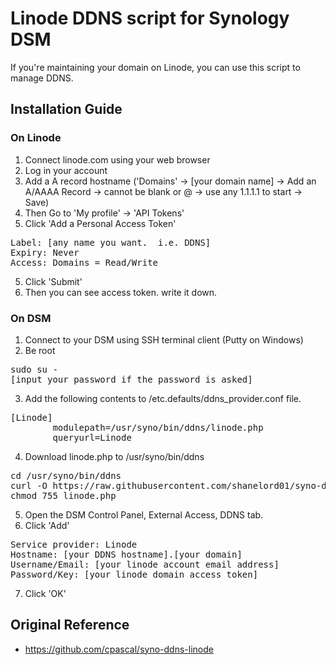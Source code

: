 # Linode DDNS script for Synology DSM

If you're maintaining your domain on Linode, you can use this script to manage DDNS.

## Installation Guide

### On Linode
1. Connect linode.com using your web browser
2. Log in your account
3. Add a A record hostname ('Domains' -> [your domain name] -> Add an A/AAAA Record -> cannot be blank or @ -> use any 1.1.1.1 to start -> Save)
3. Then Go to 'My profile' -> 'API Tokens'
4. Click 'Add a Personal Access Token'
<pre>
Label: [any name you want.  i.e. DDNS]
Expiry: Never
Access: Domains = Read/Write
</pre>
5. Click 'Submit'
6. Then you can see access token. write it down.

### On DSM
1. Connect to your DSM using SSH terminal client (Putty on Windows)
2. Be root
<pre>
sudo su -
[input your password if the password is asked]
</pre>
3. Add the following contents to /etc.defaults/ddns_provider.conf file.
<pre>
[Linode]
        modulepath=/usr/syno/bin/ddns/linode.php
        queryurl=Linode
</pre>
4. Download linode.php to /usr/syno/bin/ddns
<pre>
cd /usr/syno/bin/ddns
curl -O https://raw.githubusercontent.com/shanelord01/syno-ddns-linode/master/linode.php
chmod 755 linode.php
</pre>
5. Open the DSM Control Panel, External Access, DDNS tab.
6. Click 'Add'
<pre>
Service provider: Linode
Hostname: [your DDNS hostname].[your domain]
Username/Email: [your linode account email address]
Password/Key: [your linode domain access token]
</pre>
7. Click 'OK'

## Original Reference
* https://github.com/cpascal/syno-ddns-linode
